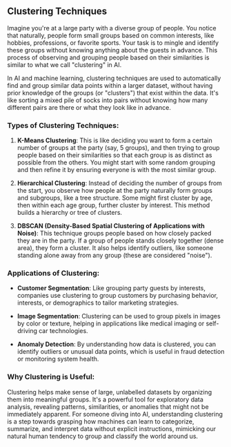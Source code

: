## Clustering Techniques

Imagine you're at a large party with a diverse group of people. You notice that naturally, people form small groups based on common interests, like hobbies, professions, or favorite sports. Your task is to mingle and identify these groups without knowing anything about the guests in advance. This process of observing and grouping people based on their similarities is similar to what we call "clustering" in AI.

In AI and machine learning, clustering techniques are used to automatically find and group similar data points within a larger dataset, without having prior knowledge of the groups (or "clusters") that exist within the data. It's like sorting a mixed pile of socks into pairs without knowing how many different pairs are there or what they look like in advance.

### Types of Clustering Techniques:

1. **K-Means Clustering**: This is like deciding you want to form a certain number of groups at the party (say, 5 groups), and then trying to group people based on their similarities so that each group is as distinct as possible from the others. You might start with some random grouping and then refine it by ensuring everyone is with the most similar group.

2. **Hierarchical Clustering**: Instead of deciding the number of groups from the start, you observe how people at the party naturally form groups and subgroups, like a tree structure. Some might first cluster by age, then within each age group, further cluster by interest. This method builds a hierarchy or tree of clusters.

3. **DBSCAN (Density-Based Spatial Clustering of Applications with Noise)**: This technique groups people based on how closely packed they are in the party. If a group of people stands closely together (dense area), they form a cluster. It also helps identify outliers, like someone standing alone away from any group (these are considered "noise").

### Applications of Clustering:

- **Customer Segmentation**: Like grouping party guests by interests, companies use clustering to group customers by purchasing behavior, interests, or demographics to tailor marketing strategies.

- **Image Segmentation**: Clustering can be used to group pixels in images by color or texture, helping in applications like medical imaging or self-driving car technologies.

- **Anomaly Detection**: By understanding how data is  clustered, you can identify outliers or unusual data points, which is useful in fraud detection or monitoring system health.

### Why Clustering is Useful:

Clustering helps make sense of large, unlabelled datasets by organizing them into meaningful groups. It's a powerful tool for exploratory data analysis, revealing patterns, similarities, or anomalies that might not be immediately apparent. For someone diving into AI, understanding clustering is a step towards grasping how machines can learn to categorize, summarize, and interpret data without explicit instructions, mimicking our natural human tendency to group and classify the world around us.
